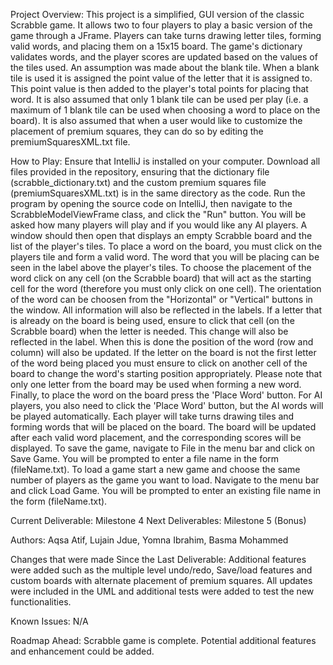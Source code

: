 Project Overview: This project is a simplified, GUI version of the classic Scrabble game. It allows two to four players to play a basic version of the game through a JFrame. Players can take turns drawing letter tiles, forming valid words, and placing them on a 15x15 board. The game's dictionary validates words, and the player scores are updated based on the values of the tiles used. An assumption was made about the blank tile. When a blank tile is used it is assigned the point value of the letter that it is assigned to. This point value is then added to the player's total points for placing that word. It is also assumed that only 1 blank tile can be used per play (i.e. a maximum of 1 blank tile can be used when choosing a word to place on the board). It is also assumed that when a user would like to customize the placement of premium squares, they can do so by editing the premiumSquaresXML.txt file.

How to Play: Ensure that IntelliJ is installed on your computer. Download all files provided in the repository, ensuring that the dictionary file (scrabble_dictionary.txt) and the custom premium squares file (premiumSquaresXML.txt) is in the same directory as the code. Run the program by opening the source code on IntelliJ, then navigate to the ScrabbleModelViewFrame class, and click the "Run" button. You will be asked how many players will play and if you would like any AI players. A window should then open that displays an empty Scrabble board and the list of the player's tiles. To place a word on the board, you must click on the players tile and form a valid word. The word that you will be placing can be seen in the label above the player's tiles. To choose the placement of the word click on any cell (on the Scrabble board) that will act as the starting cell for the word (therefore you must only click on one cell). The orientation of the word can be choosen from the "Horizontal" or "Vertical" buttons in the window. All information will also be reflected in the labels. If a letter that is already on the board is being used, ensure to click that cell (on the Scrabble board) when the letter is needed. This change will also be reflected in the label. When this is done the position of the word (row and column) will also be updated. If the letter on the board is not the first letter of the word being placed you must ensure to click on another cell of the board to change the word's starting position appropriately. Please note that only one letter from the board may be used when forming a new word. Finally, to place the word on the board press the 'Place Word' button. For AI players, you also need to click the 'Place Word' button, but the AI words will be played automatically. Each player will take turns drawing tiles and forming words that will be placed on the board. The board will be updated after each valid word placement, and the corresponding scores will be displayed. To save the game, navigate to File in the menu bar and click on Save Game. You will be prompted to enter a file name in the form (fileName.txt). To load a game start a new game and choose the same number of players as the game you want to load. Navigate to the menu bar and click Load Game. You will be prompted to enter an existing file name in the form (fileName.txt).

Current Deliverable: Milestone 4 Next Deliverables: Milestone 5 (Bonus)

Authors: Aqsa Atif, Lujain Jdue, Yomna Ibrahim, Basma Mohammed

Changes that were made Since the Last Deliverable: Additional features were added such as the multiple level undo/redo, Save/load features and custom boards with alternate placement of premium squares. All updates were included in the UML and additional tests were added to test the new functionalities. 

Known Issues: N/A

Roadmap Ahead: Scrabble game is complete. Potential additional features and enhancement could be added. 
